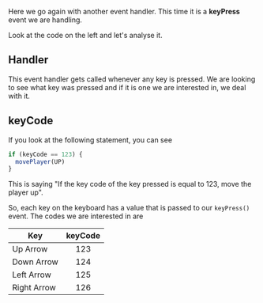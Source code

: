 Here we go again with another event handler. This time it is a **keyPress** event we are handling.

Look at the code on the left and let's analyse it.

## Handler
This event handler gets called whenever any key is pressed. We are looking to see what key was pressed and if it is one we are interested in, we deal with it.

## keyCode
If you look at the following statement, you can see 

```javascript
if (keyCode == 123) {
  movePlayer(UP)
}
```

This is saying "If the key code of the key pressed is equal to 123, move the player up".

So, each key on the keyboard has a value that is passed to our `keyPress()` event. The codes we are interested in are

| Key | keyCode |
|-|:-:|
| Up Arrow | 123 |
| Down Arrow | 124 |
| Left Arrow | 125 |
| Right Arrow | 126 |


